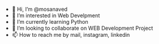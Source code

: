 - 👋 Hi, I’m @mosanaved
- 👀 I’m interested in Web Develpment
- 🌱 I’m currently learning Python
- 💞️ I’m looking to collaborate on WEB Development Project
- 📫 How to reach me by mail, instagram, linkedin

<!---
mosanaved/mosanaved is a ✨ special ✨ repository because its `README.md` (this file) appears on your GitHub profile.
You can click the Preview link to take a look at your changes.
--->
